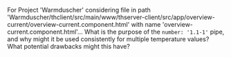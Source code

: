 For Project 'Warmduscher' considering file in path 'Warmduscher/thclient/src/main/www/thserver-client/src/app/overview-current/overview-current.component.html' with name 'overview-current.component.html'... 
What is the purpose of the `number: '1.1-1'` pipe, and why might it be used consistently for multiple temperature values? What potential drawbacks might this have?